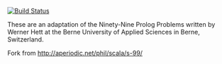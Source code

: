 [![Build Status](https://travis-ci.org/jeduardocosta/99-scala-problems.svg?branch=master)](https://travis-ci.org/jeduardocosta/99-scala-problems)

These are an adaptation of the Ninety-Nine Prolog Problems written by Werner Hett at the Berne University of Applied Sciences in Berne, Switzerland.

Fork from http://aperiodic.net/phil/scala/s-99/
